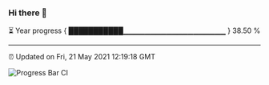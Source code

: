 ### Hi there 👋

⏳ Year progress { ███████████▁▁▁▁▁▁▁▁▁▁▁▁▁▁▁▁▁▁▁ } 38.50 %

---

⏰ Updated on Fri, 21 May 2021 12:19:18 GMT

![Progress Bar CI](https://github.com/liununu/liununu/workflows/Progress%20Bar%20CI/badge.svg)
